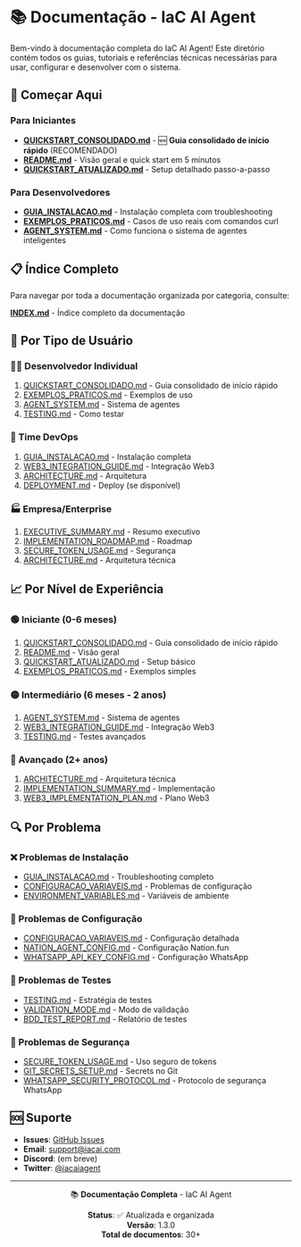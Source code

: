 # 📚 Documentação - IaC AI Agent

Bem-vindo à documentação completa do IaC AI Agent! Este diretório contém todos os guias, tutoriais e referências técnicas necessárias para usar, configurar e desenvolver com o sistema.

## 🚀 Começar Aqui

### Para Iniciantes
- **[QUICKSTART_CONSOLIDADO.md](QUICKSTART_CONSOLIDADO.md)** - 🆕 **Guia consolidado de início rápido** (RECOMENDADO)
- **[README.md](../README.md)** - Visão geral e quick start em 5 minutos
- **[QUICKSTART_ATUALIZADO.md](QUICKSTART_ATUALIZADO.md)** - Setup detalhado passo-a-passo

### Para Desenvolvedores
- **[GUIA_INSTALACAO.md](GUIA_INSTALACAO.md)** - Instalação completa com troubleshooting
- **[EXEMPLOS_PRATICOS.md](EXEMPLOS_PRATICOS.md)** - Casos de uso reais com comandos curl
- **[AGENT_SYSTEM.md](AGENT_SYSTEM.md)** - Como funciona o sistema de agentes inteligentes

## 📋 Índice Completo

Para navegar por toda a documentação organizada por categoria, consulte:

**[INDEX.md](INDEX.md)** - Índice completo da documentação

## 🎯 Por Tipo de Usuário

### 👨‍💻 Desenvolvedor Individual
1. [QUICKSTART_CONSOLIDADO.md](QUICKSTART_CONSOLIDADO.md) - Guia consolidado de início rápido
2. [EXEMPLOS_PRATICOS.md](EXEMPLOS_PRATICOS.md) - Exemplos de uso
3. [AGENT_SYSTEM.md](AGENT_SYSTEM.md) - Sistema de agentes
4. [TESTING.md](TESTING.md) - Como testar

### 🏢 Time DevOps
1. [GUIA_INSTALACAO.md](GUIA_INSTALACAO.md) - Instalação completa
2. [WEB3_INTEGRATION_GUIDE.md](WEB3_INTEGRATION_GUIDE.md) - Integração Web3
3. [ARCHITECTURE.md](ARCHITECTURE.md) - Arquitetura
4. [DEPLOYMENT.md](DEPLOYMENT.md) - Deploy (se disponível)

### 🏭 Empresa/Enterprise
1. [EXECUTIVE_SUMMARY.md](EXECUTIVE_SUMMARY.md) - Resumo executivo
2. [IMPLEMENTATION_ROADMAP.md](IMPLEMENTATION_ROADMAP.md) - Roadmap
3. [SECURE_TOKEN_USAGE.md](SECURE_TOKEN_USAGE.md) - Segurança
4. [ARCHITECTURE.md](ARCHITECTURE.md) - Arquitetura técnica

## 📈 Por Nível de Experiência

### 🟢 Iniciante (0-6 meses)
1. [QUICKSTART_CONSOLIDADO.md](QUICKSTART_CONSOLIDADO.md) - Guia consolidado de início rápido
2. [README.md](../README.md) - Visão geral
3. [QUICKSTART_ATUALIZADO.md](QUICKSTART_ATUALIZADO.md) - Setup básico
4. [EXEMPLOS_PRATICOS.md](EXEMPLOS_PRATICOS.md) - Exemplos simples

### 🟡 Intermediário (6 meses - 2 anos)
1. [AGENT_SYSTEM.md](AGENT_SYSTEM.md) - Sistema de agentes
2. [WEB3_INTEGRATION_GUIDE.md](WEB3_INTEGRATION_GUIDE.md) - Integração Web3
3. [TESTING.md](TESTING.md) - Testes avançados

### 🔴 Avançado (2+ anos)
1. [ARCHITECTURE.md](ARCHITECTURE.md) - Arquitetura técnica
2. [IMPLEMENTATION_SUMMARY.md](IMPLEMENTATION_SUMMARY.md) - Implementação
3. [WEB3_IMPLEMENTATION_PLAN.md](WEB3_IMPLEMENTATION_PLAN.md) - Plano Web3

## 🔍 Por Problema

### ❌ Problemas de Instalação
- [GUIA_INSTALACAO.md](GUIA_INSTALACAO.md) - Troubleshooting completo
- [CONFIGURACAO_VARIAVEIS.md](CONFIGURACAO_VARIAVEIS.md) - Problemas de configuração
- [ENVIRONMENT_VARIABLES.md](ENVIRONMENT_VARIABLES.md) - Variáveis de ambiente

### 🔧 Problemas de Configuração
- [CONFIGURACAO_VARIAVEIS.md](CONFIGURACAO_VARIAVEIS.md) - Configuração detalhada
- [NATION_AGENT_CONFIG.md](NATION_AGENT_CONFIG.md) - Configuração Nation.fun
- [WHATSAPP_API_KEY_CONFIG.md](WHATSAPP_API_KEY_CONFIG.md) - Configuração WhatsApp

### 🧪 Problemas de Testes
- [TESTING.md](TESTING.md) - Estratégia de testes
- [VALIDATION_MODE.md](VALIDATION_MODE.md) - Modo de validação
- [BDD_TEST_REPORT.md](BDD_TEST_REPORT.md) - Relatório de testes

### 🔐 Problemas de Segurança
- [SECURE_TOKEN_USAGE.md](SECURE_TOKEN_USAGE.md) - Uso seguro de tokens
- [GIT_SECRETS_SETUP.md](GIT_SECRETS_SETUP.md) - Secrets no Git
- [WHATSAPP_SECURITY_PROTOCOL.md](WHATSAPP_SECURITY_PROTOCOL.md) - Protocolo de segurança WhatsApp

## 🆘 Suporte

- **Issues**: [GitHub Issues](https://github.com/gosouza/iac-ai-agent/issues)
- **Email**: support@iacai.com
- **Discord**: (em breve)
- **Twitter**: [@iacaiagent](https://twitter.com/iacaiagent)

---

<div align="center">
  <p>📚 <strong>Documentação Completa</strong> - IaC AI Agent</p>
  <p>
    <strong>Status</strong>: ✅ Atualizada e organizada<br>
    <strong>Versão</strong>: 1.3.0<br>
    <strong>Total de documentos</strong>: 30+
  </p>
</div>